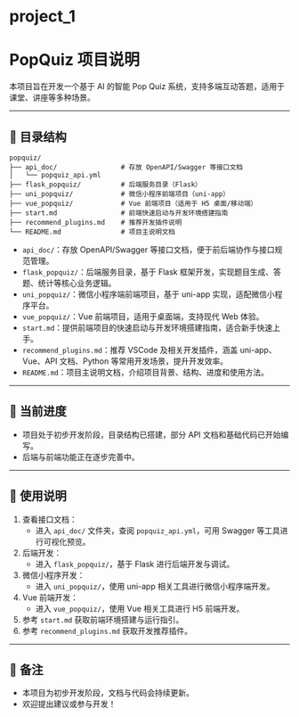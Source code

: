 # project_1
# PopQuiz 项目说明

本项目旨在开发一个基于 AI 的智能 Pop Quiz 系统，支持多端互动答题，适用于课堂、讲座等多种场景。

---

## 📁 目录结构

```
popquiz/
├── api_doc/                # 存放 OpenAPI/Swagger 等接口文档
│   └── popquiz_api.yml
├── flask_popquiz/          # 后端服务目录（Flask）
├── uni_popquiz/            # 微信小程序前端项目（uni-app）
├── vue_popquiz/            # Vue 前端项目（适用于 H5 桌面/移动端）
├── start.md                # 前端快速启动与开发环境搭建指南
├── recommend_plugins.md    # 推荐开发插件说明
└── README.md               # 项目主说明文档
```

- `api_doc/`：存放 OpenAPI/Swagger 等接口文档，便于前后端协作与接口规范管理。
- `flask_popquiz/`：后端服务目录，基于 Flask 框架开发，实现题目生成、答题、统计等核心业务逻辑。
- `uni_popquiz/`：微信小程序端前端项目，基于 uni-app 实现，适配微信小程序平台。
- `vue_popquiz/`：Vue 前端项目，适用于桌面端，支持现代 Web 体验。
- `start.md`：提供前端项目的快速启动与开发环境搭建指南，适合新手快速上手。
- `recommend_plugins.md`：推荐 VSCode 及相关开发插件，涵盖 uni-app、Vue、API 文档、Python 等常用开发场景，提升开发效率。
- `README.md`：项目主说明文档，介绍项目背景、结构、进度和使用方法。

---

## 🚧 当前进度

- 项目处于初步开发阶段，目录结构已搭建，部分 API 文档和基础代码已开始编写。
- 后端与前端功能正在逐步完善中。

---

## 📝 使用说明

1. 查看接口文档：
   - 进入 `api_doc/` 文件夹，查阅 `popquiz_api.yml`，可用 Swagger 等工具进行可视化预览。
2. 后端开发：
   - 进入 `flask_popquiz/`，基于 Flask 进行后端开发与调试。
3. 微信小程序开发：
   - 进入 `uni_popquiz/`，使用 uni-app 相关工具进行微信小程序端开发。
4. Vue 前端开发：
   - 进入 `vue_popquiz/`，使用 Vue 相关工具进行 H5 前端开发。
5. 参考 `start.md` 获取前端环境搭建与运行指引。
6. 参考 `recommend_plugins.md` 获取开发推荐插件。

---

## 📌 备注

- 本项目为初步开发阶段，文档与代码会持续更新。
- 欢迎提出建议或参与开发！

